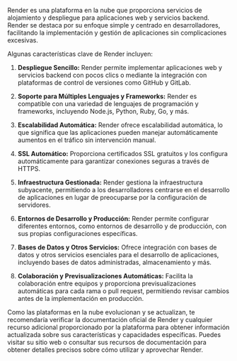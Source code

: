 Render es una plataforma en la nube que proporciona servicios de alojamiento y despliegue para aplicaciones web y servicios backend. Render se destaca por su enfoque simple y centrado en desarrolladores, facilitando la implementación y gestión de aplicaciones sin complicaciones excesivas.

Algunas características clave de Render incluyen:

1. **Despliegue Sencillo:** Render permite implementar aplicaciones web y servicios backend con pocos clics o mediante la integración con plataformas de control de versiones como GitHub y GitLab.

2. **Soporte para Múltiples Lenguajes y Frameworks:** Render es compatible con una variedad de lenguajes de programación y frameworks, incluyendo Node.js, Python, Ruby, Go, y más.

3. **Escalabilidad Automática:** Render ofrece escalabilidad automática, lo que significa que las aplicaciones pueden manejar automáticamente aumentos en el tráfico sin intervención manual.

4. **SSL Automático:** Proporciona certificados SSL gratuitos y los configura automáticamente para garantizar conexiones seguras a través de HTTPS.

5. **Infraestructura Gestionada:** Render gestiona la infraestructura subyacente, permitiendo a los desarrolladores centrarse en el desarrollo de aplicaciones en lugar de preocuparse por la configuración de servidores.

6. **Entornos de Desarrollo y Producción:** Render permite configurar diferentes entornos, como entornos de desarrollo y de producción, con sus propias configuraciones específicas.

7. **Bases de Datos y Otros Servicios:** Ofrece integración con bases de datos y otros servicios esenciales para el desarrollo de aplicaciones, incluyendo bases de datos administradas, almacenamiento y más.

8. **Colaboración y Previsualizaciones Automáticas:** Facilita la colaboración entre equipos y proporciona previsualizaciones automáticas para cada rama o pull request, permitiendo revisar cambios antes de la implementación en producción.

Como las plataformas en la nube evolucionan y se actualizan, te recomendaría verificar la documentación oficial de Render y cualquier recurso adicional proporcionado por la plataforma para obtener información actualizada sobre sus características y capacidades específicas. Puedes visitar su sitio web o consultar sus recursos de documentación para obtener detalles precisos sobre cómo utilizar y aprovechar Render.
